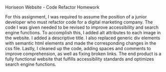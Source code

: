 Horiseon Website - Code Refactor Homework

For this assignment, I was required to assume the position of a junior developer who must refactor code for a digital marketing company. The code I was given needed to be revised to improve accessibility and search engine functions. To accomplish this, I added alt attributes to each image in the website. I added a descriptive title. I also replaced generic div elements with semantic html elements and made the corresponding changes in the css file. Lastly, I cleaned up the code, adding spaces and comments to improve comprehension, as well as fixing broken links. The end product is a fully functional website that fulfills accessibility standards and optimizes search engine functions.